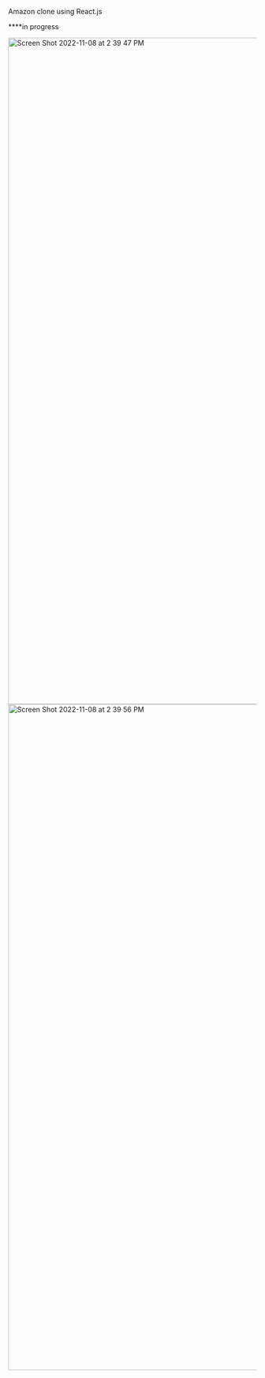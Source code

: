 Amazon clone using React.js


 ****in progress
 
 
<img width="1352" alt="Screen Shot 2022-11-08 at 2 39 47 PM" src="https://user-images.githubusercontent.com/98127121/200671599-0f34ddc3-9ce4-4eed-91c6-8f5a62d32ae9.png">
<img width="1351" alt="Screen Shot 2022-11-08 at 2 39 56 PM" src="https://user-images.githubusercontent.com/98127121/200671603-d6197544-3a90-4f96-a7b7-2c552a5118d8.png">
